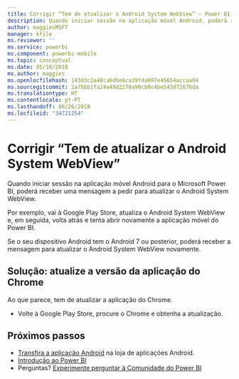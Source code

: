 ```yaml
---
title: Corrigir “Tem de atualizar o Android System WebView” – Power BI
description: Quando iniciar sessão na aplicação móvel Android, poderá receber uma mensagem a pedir para atualizar o Android System WebView.
author: maggiesMSFT
manager: kfile
ms.reviewer: ''
ms.service: powerbi
ms.component: powerbi-mobile
ms.topic: conceptual
ms.date: 05/18/2018
ms.author: maggies
ms.openlocfilehash: 143d3c2a48ca6dbe6ca39f4a097e45654accaa04
ms.sourcegitcommit: 2a7bbb1fa24a49d2278a90cb0c4be543d7267bda
ms.translationtype: HT
ms.contentlocale: pt-PT
ms.lasthandoff: 06/26/2018
ms.locfileid: "34721254"
---
```

# <a name="fixing-need-to-update-android-system-webview"></a>Corrigir “Tem de atualizar o Android System WebView”
Quando iniciar sessão na aplicação móvel Android para o Microsoft Power BI, poderá receber uma mensagem a pedir para atualizar o Android System WebView. 

Por exemplo, vai à Google Play Store, atualiza o Android System WebView e, em seguida, volta atrás e tenta abrir novamente a aplicação móvel do Power BI. 

Se o seu dispositivo Android tem o Android 7 ou posterior, poderá receber a mensagem para atualizar o Android System WebView novamente. 

## <a name="solution-upgrade-your-version-of-the-chrome-app"></a>Solução: atualize a versão da aplicação do Chrome
Ao que parece, tem de atualizar a aplicação do Chrome. 

* Volte à Google Play Store, procure o Chrome e obtenha a atualização.

## <a name="next-steps"></a>Próximos passos
* [Transfira a aplicação Android](http://go.microsoft.com/fwlink/?LinkID=544867) na loja de aplicações Android.
* [Introdução ao Power BI](service-get-started.md)
* Perguntas? [Experimente perguntar à Comunidade do Power BI](http://community.powerbi.com/)

